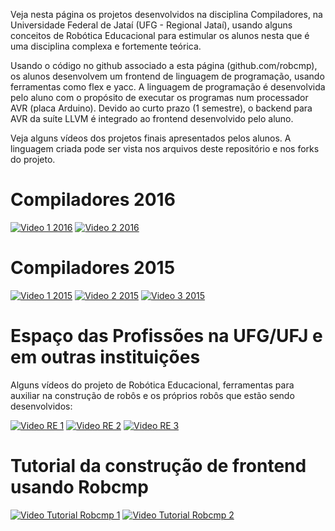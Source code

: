 Veja nesta página os projetos desenvolvidos na disciplina Compiladores, na Universidade Federal de Jataí (UFG - Regional Jataí), usando alguns conceitos de Robótica Educacional para estimular os alunos nesta que é uma disciplina complexa e fortemente teórica.

Usando o código no github associado a esta página (github.com/robcmp), os alunos desenvolvem um frontend de linguagem de programação, usando ferramentas como flex e yacc. A linguagem de programação é desenvolvida pelo aluno com o propósito de executar os programas num processador AVR (placa Arduino). Devido ao curto prazo (1 semestre), o backend para AVR da suíte LLVM é integrado ao frontend desenvolvido pelo aluno.

Veja alguns vídeos dos projetos finais apresentados pelos alunos. A linguagem criada pode ser vista nos arquivos deste repositório e nos forks do projeto.

# Compiladores 2016
[![Video 1 2016](https://img.youtube.com/vi/a5fkYkQ6bhI/0.jpg)](https://www.youtube.com/watch?v=a5fkYkQ6bhI)
[![Video 2 2016](https://img.youtube.com/vi/ahtgTIoUnZ0/0.jpg)](https://www.youtube.com/watch?v=ahtgTIoUnZ0)

# Compiladores 2015
[![Video 1 2015](https://img.youtube.com/vi/N4Rxfpfs7k0/0.jpg)](https://www.youtube.com/watch?v=N4Rxfpfs7k0)
[![Video 2 2015](https://img.youtube.com/vi/YoPKFKp7MBE/0.jpg)](https://www.youtube.com/watch?v=YoPKFKp7MBE)
[![Video 3 2015](https://img.youtube.com/vi/PuXYiVzmQs4/0.jpg)](https://www.youtube.com/watch?v=PuXYiVzmQs4)


# Espaço das Profissões na UFG/UFJ e em outras instituições

Alguns vídeos do projeto de Robótica Educacional, ferramentas para auxiliar na construção de robôs e os próprios robôs que estão sendo desenvolvidos:

[![Video RE 1](https://img.youtube.com/vi/a5fkYkQ6bhI/0.jpg)](https://www.youtube.com/watch?v=a5fkYkQ6bhI)
[![Video RE 2](https://img.youtube.com/vi/a5fkYkQ6bhI/0.jpg)](https://www.youtube.com/watch?v=a5fkYkQ6bhI)
[![Video RE 3](https://img.youtube.com/vi/a5fkYkQ6bhI/0.jpg)](https://www.youtube.com/watch?v=a5fkYkQ6bhI)


# Tutorial da construção de frontend usando Robcmp

[![Video Tutorial Robcmp 1](https://img.youtube.com/vi/0sjMMcToySM/0.jpg)](https://www.youtube.com/watch?v=0sjMMcToySM)
[![Video Tutorial Robcmp 2](https://img.youtube.com/vi/tcHpQz9_d8g/0.jpg)](https://www.youtube.com/watch?v=tcHpQz9_d8g)

